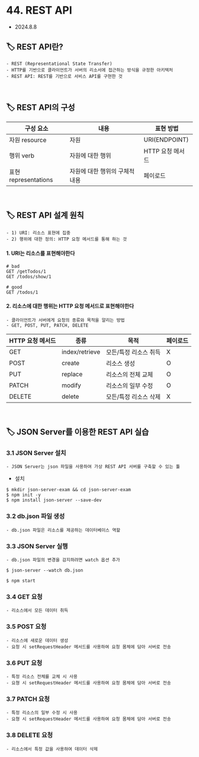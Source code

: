 # 44. REST API

- 2024.8.8

## 🏷 REST API란?

```
- REST (Representational State Transfer)
- HTTP를 기반으로 클라이언트가 서버의 리소서에 접근하는 방식을 규정한 아키텍처
- REST API: REST를 기반으로 서비스 API를 구현한 것
```

<br />

## 🏷 REST API의 구성

| 구성 요소            | 내용                           | 표현 방법        |
| -------------------- | ------------------------------ | ---------------- |
| 자원 resource        | 자원                           | URI(ENDPOINT)    |
| 행위 verb            | 자원에 대한 행위               | HTTP 요청 메서드 |
| 표현 representations | 자원에 대한 행위의 구체적 내용 | 페이로드         |

<br />

## 🏷 REST API 설계 원칙

```
- 1) URI: 리소스 표현에 집중
- 2) 행위에 대한 정의: HTTP 요청 메서드를 통해 하는 것
```

#### 1. URI는 리소스를 표현해야한다

```
# bad
GET /getTodos/1
GET /todos/show/1

# good
GET /todos/1
```

#### 2. 리소스에 대한 행위는 HTTP 요청 메서드로 표현해야한다

```
- 클라이언트가 서버에게 요청의 종류와 목적을 알리는 방법
- GET, POST, PUT, PATCH, DELETE
```

| HTTP 요청 메서드 | 종류           | 목적                  | 페이로드 |
| ---------------- | -------------- | --------------------- | -------- |
| GET              | index/retrieve | 모든/특정 리소스 취득 | X        |
| POST             | create         | 리소스 생성           | O        |
| PUT              | replace        | 리소스의 전체 교체    | O        |
| PATCH            | modify         | 리소스의 일부 수정    | O        |
| DELETE           | delete         | 모든/특정 리소스 삭제 | X        |

<br />

## 🏷 JSON Server를 이용한 REST API 실습

### 3.1 JSON Server 설치

```
- JSON Server는 json 파일을 사용하여 가상 REST API 서버를 구축할 수 있는 툴
```

- 설치

```
$ mkdir json-server-exam && cd json-server-exam
$ npm init -y
$ npm install json-server --save-dev
```

### 3.2 db.json 파일 생성

```
- db.json 파일은 리소스를 제공하는 데이터베이스 역할
```

### 3.3 JSON Server 실행

```
- db.json 파일의 변경을 감지하려면 watch 옵션 추가
```

```
$ json-server --watch db.json

$ npm start
```

### 3.4 GET 요청

```
- 리소스에서 모든 데이터 취득
```

### 3.5 POST 요청

```
- 리소스에 새로운 데이터 생성
- 요청 시 setRequestHeader 메서드를 사용하여 요청 몸체에 담아 서버로 전송
```

### 3.6 PUT 요청

```
- 특정 리소스 전체를 교체 시 사용
- 요쳥 시 setRequestHeader 메서드를 사용하여 요청 몸체에 담아 서버로 전송
```

### 3.7 PATCH 요청

```
- 특정 리소스의 일부 수정 시 사용
- 요쳥 시 setRequestHeader 메서드를 사용하여 요청 몸체에 담아 서버로 전송
```

### 3.8 DELETE 요청

```
- 리소스에서 특정 값을 사용하여 데이터 삭제
```
